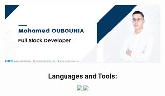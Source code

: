 <img src="https://github.com/oubouhiam/oubouhiam/blob/main/img/header.png" alt="Techdeveloper">

<h2 align="center"> Languages and Tools: </h2>

<p align="center">
<a href="https://github.com/naaoufal">
  <img height="180em" src="https://github-readme-stats-eight-theta.vercel.app/api?username=oubouhiam&show_icons=true&theme=algolia&include_all_commits=true&count_private=true"/>
  <img height="180em" src="https://github-readme-stats-eight-theta.vercel.app/api/top-langs/?username=oubouhiam&layout=compact&langs_count=8&theme=algolia"/>
</a>
</p>



